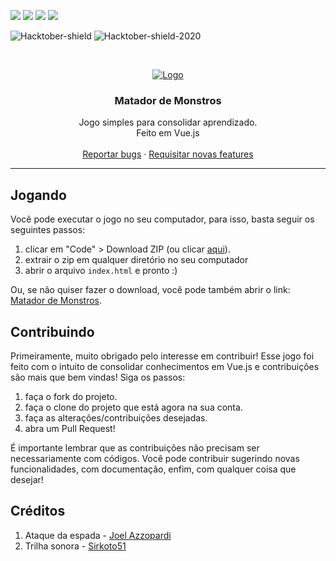<!--
*** Thanks for checking out this README Template. If you have a suggestion that would
*** make this better please fork the repo and create a pull request or simple open
*** an issue with the tag "enhancement".
*** Thanks again! Now go create something AMAZING! :D
-->

<!-- PROJECT SHIELDS -->
<!--
*** I'm using markdown "reference style" links for readability.
*** Reference links are enclosed in brackets [ ] instead of parentheses ( ).
*** See the bottom of this document for the declaration of the reference variables
*** for build-url, contributors-url, etc. This is an optional, concise syntax you may use.
*** https://www.markdownguide.org/basic-syntax/#reference-style-links
-->

<a href="https://github.com/simonardejr/matador-de-monstros/graphs/contributors"><img src="https://img.shields.io/github/contributors-anon/simonardejr/matador-de-monstros"></a>
<a href="https://github.com/simonardejr/matador-de-monstros/issues"><img src="https://img.shields.io/github/issues/simonardejr/matador-de-monstros"></a>
<a href="https://img.shields.io/github/stars/simonardejr/matador-de-monstros"><img src="https://img.shields.io/github/stars/simonardejr/matador-de-monstros"></a>
<a href="https://github.com/simonardejr/matador-de-monstros/network/members"><img src="https://img.shields.io/github/forks/simonardejr/matador-de-monstros"></a>

![Hacktober-shield] ![Hacktober-shield-2020]

<!-- PROJECT LOGO -->
<br />
<p align="center">
  <a href="https://github.com/jamessom/matador-de-monstros">
    <img src="https://raw.githubusercontent.com/jamessom/matador-de-monstros/master/logo/mdm.png" alt="Logo">
  </a>

  <h3 align="center">Matador de Monstros</h3>

  <p align="center">
    Jogo simples para consolidar aprendizado.
    <br /> 
    Feito em Vue.js
    <br />
    <br />
    <a href="https://github.com/jamessom/matador-de-monstros/issues">Reportar bugs</a>
    ·
    <a href="https://github.com/jamessom/matador-de-monstros/issues">Requisitar novas features</a>
  </p>
  <hr>
</p>

## Jogando
Você pode executar o jogo no seu computador, para isso, basta seguir os seguintes passos: 
1. clicar em "Code" > Download ZIP (ou clicar [aqui](https://github.com/simonardejr/matador-de-monstros/archive/master.zip)).
2. extrair o zip em qualquer diretório no seu computador
3. abrir o arquivo `index.html` e pronto :)

Ou, se não quiser fazer o download, você pode também abrir o link: [Matador de Monstros](https://simonardejr.github.io/matador-de-monstros/index.html).

## Contribuindo

Primeiramente, muito obrigado pelo interesse em contribuir! Esse jogo foi feito com o intuito de consolidar conhecimentos em Vue.js e contribuições são mais que bem vindas! Siga os passos:
1. faça o fork do projeto.
2. faça o clone do projeto que está agora na sua conta.
3. faça as alterações/contribuições desejadas.
4. abra um Pull Request!

É importante lembrar que as contribuições não precisam ser necessariamente com códigos. Você pode contribuir sugerindo novas funcionalidades, com documentação, enfim, com qualquer coisa que desejar!

## Créditos

1. Ataque da espada - [Joel Azzopardi](https://freesound.org/people/JoelAudio/sounds/77611/)
1. Trilha sonora - [Sirkoto51](https://freesound.org/people/Sirkoto51/sounds/416632/)

<!-- MARKDOWN LINKS & IMAGES -->
<!-- https://www.markdownguide.org/basic-syntax/#reference-style-links -->
<!-- [product-screenshot]: # -->
[Hacktober-shield]: https://img.shields.io/badge/Hacktoberfest-2019-blueviolet
[Hacktober-shield-2020]: https://img.shields.io/badge/Hacktoberfest-2020-blueviolet
